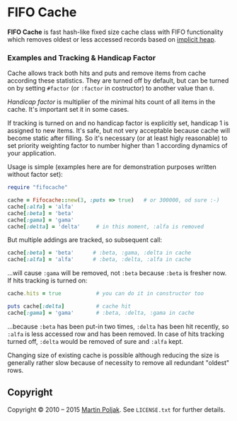 FIFO Cache
==========

**FIFO Cache** is fast hash-like fixed size cache class with FIFO 
functionality which removes oldest or less accessed records based on 
[implicit heap][1].

### Examples and Tracking & Handicap Factor

Cache allows track both hits and puts and remove items from cache 
according these statistics. They are turned off by default, but can be 
turned on by setting `#factor` (or `:factor` in costructor) to another 
value than `0`.

*Handicap factor* is multiplier of the minimal hits count of all items 
in the cache. It's important set it in some cases.

If tracking is turned on and no handicap factor is explicitly set, 
handicap 1 is assigned to new items. It's safe, but not very acceptable 
because cache will become static after filling. So it's necessary (or at 
least higly reasonable) to set priority weighting factor to number 
higher than 1 according dynamics of your application.

Usage is simple (examples here are for demonstration purposes written
without factor set):

```ruby
require "fifocache"

cache = Fifocache::new(3, :puts => true)   # or 300000, od sure :-)
cache[:alfa] = 'alfa'
cache[:beta] = 'beta'
cache[:gama] = 'gama'
cache[:delta] = 'delta'     # in this moment, :alfa is removed
```
    
But multiple addings are tracked, so subsequent call:

```ruby
cache[:beta] = 'beta'      # :beta, :gama, :delta in cache
cache[:alfa] = 'alfa'      # :beta, :delta, :alfa in cache
```

…will cause `:gama` will be removed, not `:beta` because `:beta` is 
fresher now. If hits tracking is turned on:

```ruby
cache.hits = true           # you can do it in constructor too

puts cache[:delta]          # cache hit
cache[:gama] = 'gama'       # :beta, :delta, :gama in cache
```

…because `:beta` has been put-in two times, `:delta` has been hit 
recently, so `:alfa` is less accessed row and has been removed. In case 
of hits tracking turned off, `:delta` would be removed of sure and 
`:alfa` kept.
    
Changing size of existing cache is possible although reducing the size
is generally rather slow because of necessity to remove all redundant 
"oldest" rows.
    

Copyright
---------

Copyright &copy; 2010 &ndash; 2015 [Martin Poljak][3]. 
See `LICENSE.txt` for further details.

[1]: http://www.cs.princeton.edu/courses/archive/spr09/cos423/Lectures/i-heaps.pdf
[2]: http://github.com/martinkozak/fifo-cache/issues
[3]: http://www.martinpoljak.net/
